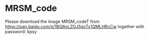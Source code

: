 # MRSM_code
Please download the image MRSM_codeT from 
https://pan.baidu.com/s/1BQ6oLZOJSgcTx1QMLHRcCw together with password: kpsy
